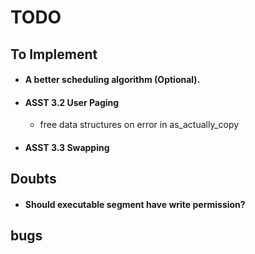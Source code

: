 # TODO

## To Implement

-   #### A better scheduling algorithm (Optional).
-   #### ASST 3.2 User Paging
    -   free data structures on error in as_actually_copy
-   #### ASST 3.3 Swapping

## Doubts

-   #### Should executable segment have write permission?

## bugs
